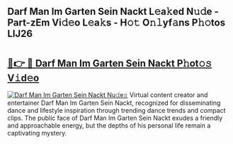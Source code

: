 ## Darf Man Im Garten Sein Nackt L𝚎a𝚔ed N𝚞𝚍e - Part-zEm Vi𝚍𝚎o L𝚎a𝚔s - H𝚘𝚝 O𝚗𝚕yf𝚊ns P𝚑𝚘tos LlJ26

# <h2><a href="http://kfcqh6e.oniu.top/?m=Darf+Man+Im+Garten+Sein+Nackt">🔗👉 🔴 Darf Man Im Garten Sein Nackt P𝚑ot𝚘𝚜 V𝚒d𝚎o</a></h2>

[![Darf Man Im Garten Sein Nackt Nu𝚍e𝚜](https://i.imgur.com/0qMVB7G.gif)](http://kfcqh6e.oniu.top/?m=Darf+Man+Im+Garten+Sein+Nackt)
Virtual content creator and entertainer Darf Man Im Garten Sein Nackt, recognized for disseminating dance and lifestyle inspiration through trending dance trends and compact clips. The public face of Darf Man Im Garten Sein Nackt exudes a friendly and approachable energy, but the depths of his personal life remain a captivating mystery.  
